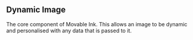 ## Dynamic Image

The core component of Movable Ink. This allows an image to be dynamic and personalised with any data that is passed to it. 